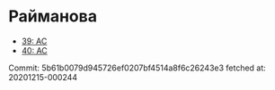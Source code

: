 # Райманова
- [39: AC](39.md)
- [40: AC](40.md)

Commit: 5b61b0079d945726ef0207bf4514a8f6c26243e3
 fetched at: 20201215-000244
